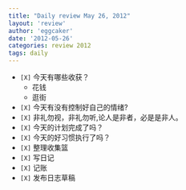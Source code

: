 ```yaml
---
title: "Daily review May 26, 2012" 
layout: 'review'
author: 'eggcaker'
date: '2012-05-26'
categories: review 2012
tags: daily
---
```



  * `[X]` 今天有哪些收获？ 
    * 花钱 
    * 逛街 
  * `[X]` 今天有没有控制好自己的情绪? 
  * `[X]` 非礼勿视，非礼勿听,论人是非者，必是是非人。 
  * `[X]` 今天的计划完成了吗？ 
  * `[X]` 今天的好习惯执行了吗？ 
  * `[X]` 整理收集篮 
  * `[X]` 写日记 
  * `[X]` 记账 
  * `[X]` 发布日志草稿 

